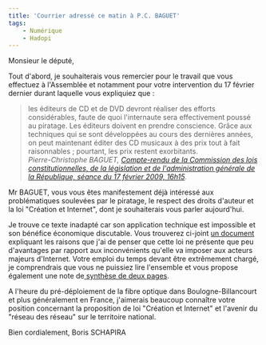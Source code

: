 ```yaml
---
title: 'Courrier adressé ce matin à P.C. BAGUET'
tags:
    - Numérique
    - Hadopi
---
```


Monsieur le député,

Tout d'abord, je souhaiterais vous remercier pour le travail que vous effectuez
à l'Assemblée et notamment pour votre intervention du 17 février dernier durant
laquelle vous expliquiez que&nbsp;:

> les éditeurs de CD et de DVD devront réaliser des efforts considérables, faute
> de quoi l'internaute sera effectivement poussé au piratage. Les éditeurs
> doivent en prendre conscience. Grâce aux techniques qui se sont développées au
> cours des dernières années, on peut maintenant éditer des CD musicaux à des
> prix tout à fait raisonnables ; pourtant, les prix restent exorbitants.  
> <cite>Pierre-Christophe BAGUET,
> [Compte-rendu de la Commission des lois constitutionnelles, de la législation et de l'administration générale de la République, séance du 17 février 2009, 16h15](http://www.assemblee-nationale.fr/13/pdf/cr-cloi/08-09/c0809027.pdf).

Mr BAGUET, vous vous êtes manifestement déjà intéressé aux problématiques
soulevées par le piratage, le respect des droits d'auteur et la loi "Création et
Internet", dont je souhaiterais vous parler aujourd'hui.

Je trouve ce texte inadapté car son application technique est impossible et son
bénéfice économique discutable. Vous trouverez ci-joint
[un document](http://www.laquadrature.net/files/LaQuadratureduNet-Riposte-Graduee_reponse-inefficace-inapplicable-dangereuse-a-un-faux-probleme.pdf)
expliquant les raisons que j'ai de penser que cette loi ne présente que peu
d'avantages par rapport aux inconvénients qu'elle va imposer aux acteurs majeurs
d'Internet. Votre emploi du temps devant être extrêmement chargé, je
comprendrais que vous ne puissiez lire l'ensemble et vous propose également une
note
de[ synthèse de deux pages](http://www.laquadrature.net/files/LaQuadratureduNet-20090207_Riposte-Graduee_inefficace-inapplicable-dangereuse_2pages.pdf).

A l'heure du pré-déploiement de la fibre optique dans Boulogne-Billancourt et
plus généralement en France, j'aimerais beaucoup connaître votre position
concernant la proposition de loi "Création et Internet" et l'avenir du "réseau
des réseau" sur le territoire national.

Bien cordialement, Boris SCHAPIRA
